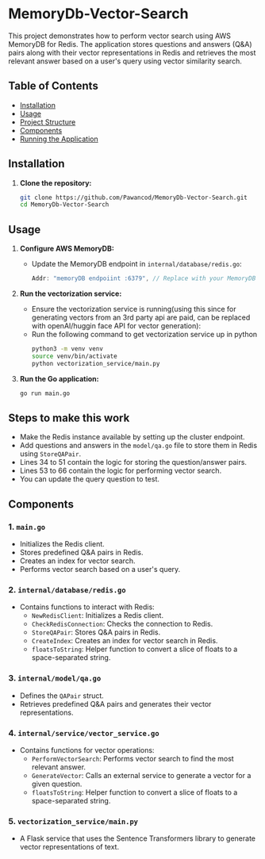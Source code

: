 # MemoryDb-Vector-Search

This project demonstrates how to perform vector search using AWS MemoryDB for Redis. The application stores questions and answers (Q&A) pairs along with their vector representations in Redis and retrieves the most relevant answer based on a user's query using vector similarity search.

## Table of Contents
- [Installation](#installation)
- [Usage](#usage)
- [Project Structure](#project-structure)
- [Components](#components)
- [Running the Application](#running-the-application)


## Installation

1. **Clone the repository:**
   ```sh
   git clone https://github.com/Pawancod/MemoryDb-Vector-Search.git
   cd MemoryDb-Vector-Search

## Usage

1. **Configure AWS MemoryDB:**
   - Update the MemoryDB endpoint in `internal/database/redis.go`:
     ```go
     Addr: "memoryDB endpoiint :6379", // Replace with your MemoryDB endpoint
     ```

2. **Run the vectorization service:**
   - Ensure the vectorization service is running(using this since for generating vectors from an 3rd party api are paid, can be replaced with openAI/huggin face API for vector generation):
   - Run the following command to get vectorization service up in python
      ```sh
      python3 -m venv venv
      source venv/bin/activate
      python vectorization_service/main.py


3. **Run the Go application:**
   ```sh
   go run main.go

## Steps to make this work 
  - Make the Redis instance available by setting up the cluster endpoint.
  - Add questions and answers in the `model/qa.go` file to store them in Redis using `StoreQAPair`.
  - Lines 34 to 51 contain the logic for storing the question/answer pairs.
  - Lines 53 to 66 contain the logic for performing vector search.
  - You can update the query question to test.





## Components

### 1. `main.go`
- Initializes the Redis client.
- Stores predefined Q&A pairs in Redis.
- Creates an index for vector search.
- Performs vector search based on a user's query.

### 2. `internal/database/redis.go`
- Contains functions to interact with Redis:
  - `NewRedisClient`: Initializes a Redis client.
  - `CheckRedisConnection`: Checks the connection to Redis.
  - `StoreQAPair`: Stores Q&A pairs in Redis.
  - `CreateIndex`: Creates an index for vector search in Redis.
  - `floatsToString`: Helper function to convert a slice of floats to a space-separated string.

### 3. `internal/model/qa.go`
- Defines the `QAPair` struct.
- Retrieves predefined Q&A pairs and generates their vector representations.

### 4. `internal/service/vector_service.go`
- Contains functions for vector operations:
  - `PerformVectorSearch`: Performs vector search to find the most relevant answer.
  - `GenerateVector`: Calls an external service to generate a vector for a given question.
  - `floatsToString`: Helper function to convert a slice of floats to a space-separated string.

### 5. `vectorization_service/main.py`
- A Flask service that uses the Sentence Transformers library to generate vector representations of text.



